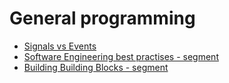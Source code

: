 # General programming

- [Signals vs Events](https://strangeioc.wordpress.com/2013/09/18/signals-vs-events-a-strange-smackdown-part-1-of-2/)
- [Software Engineering best practises - segment](https://segment.com/blog/engineering-best-practices/)
- [Building Building Blocks - segment](https://segment.com/blog/building-building-blocks/)
